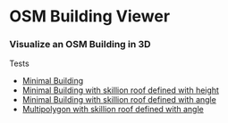 OSM Building Viewer
=====================

### Visualize an OSM Building in 3D

Tests
 * [Minimal Building](https://beakerboy.github.io/OSMBuilding/test/index.html?id=1)
 * [Minimal Building with skillion roof defined with height](https://beakerboy.github.io/OSMBuilding/test/index.html?id=2)
 * [Minimal Building with skillion roof defined with angle](https://beakerboy.github.io/OSMBuilding/test/index.html?id=3)
 * [Multipolygon with skillion roof defined with angle](https://beakerboy.github.io/OSMBuilding/test/index.html?type=relation&id=4)
